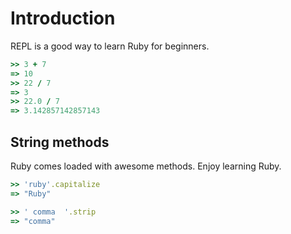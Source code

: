 # Introduction

REPL is a good way to learn Ruby for beginners.

```ruby
>> 3 + 7
=> 10
>> 22 / 7
=> 3
>> 22.0 / 7
=> 3.142857142857143
```

## String methods

Ruby comes loaded with awesome methods. Enjoy learning Ruby.

```ruby
>> 'ruby'.capitalize
=> "Ruby"

>> ' comma  '.strip
=> "comma"
```

